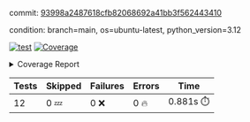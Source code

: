 commit: [93998a2487618cfb82068692a41bb3f562443410](https://github.com/rcmdnk/inherit-docstring/tree/93998a2487618cfb82068692a41bb3f562443410)

condition: branch=main, os=ubuntu-latest, python_version=3.12

[![test](https://github.com/rcmdnk/inherit-docstring/actions/workflows/test.yml/badge.svg)](https://github.com/rcmdnk/inherit-docstring/actions/runs/6857397997)
<a href="https://github.com/rcmdnk/inherit-docstring/blob/93998a2487618cfb82068692a41bb3f562443410/README.md"><img alt="Coverage" src="https://img.shields.io/badge/Coverage-100%25-brightgreen.svg" /></a><details><summary>Coverage Report </summary><table><tr><th>File</th><th>Stmts</th><th>Miss</th><th>Cover</th></tr><tbody><tr><td><b>TOTAL</b></td><td><b>114</b></td><td><b>0</b></td><td><b>100%</b></td></tr></tbody></table></details>

| Tests | Skipped | Failures | Errors | Time |
| ----- | ------- | -------- | -------- | ------------------ |
| 12 | 0 :zzz: | 0 :x: | 0 :fire: | 0.881s :stopwatch: |

